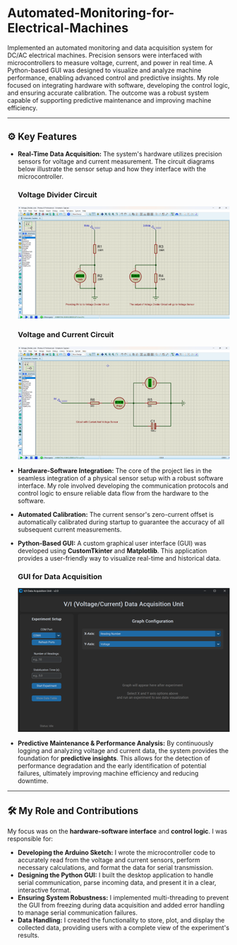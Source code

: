 # Automated-Monitoring-for-Electrical-Machines
Implemented an automated monitoring and data acquisition system for DC/AC electrical machines. Precision sensors were interfaced with microcontrollers to measure voltage, current, and power in real time. A Python-based GUI was designed to visualize and analyze machine performance, enabling advanced control and predictive insights. My role focused on integrating hardware with software, developing the control logic, and ensuring accurate calibration. The outcome was a robust system capable of supporting predictive maintenance and improving machine efficiency.

---

## ⚙️ Key Features

- **Real-Time Data Acquisition:** The system's hardware utilizes precision sensors for voltage and current measurement. The circuit diagrams below illustrate the sensor setup and how they interface with the microcontroller.

  ### Voltage Divider Circuit
  <p align="center">
    <img src="image/Voltage%20Divider%20Circuit.png" alt="Voltage Divider Circuit" width="600"/>
  </p>

  ### Voltage and Current Circuit
  <p align="center">
    <img src="image/Voltage%20And%20Current%20Circuit.png" alt="Voltage and Current Circuit" width="600"/>
  </p>

- **Hardware-Software Integration:** The core of the project lies in the seamless integration of a physical sensor setup with a robust software interface. My role involved developing the communication protocols and control logic to ensure reliable data flow from the hardware to the software.

- **Automated Calibration:** The current sensor's zero-current offset is automatically calibrated during startup to guarantee the accuracy of all subsequent current measurements.

- **Python-Based GUI:** A custom graphical user interface (GUI) was developed using **CustomTkinter** and **Matplotlib**. This application provides a user-friendly way to visualize real-time and historical data.

  ### GUI for Data Acquisition
  <p align="center">
    <img src="image/GUI.png" alt="GUI for Data Acquisition" width="600"/>
  </p>

- **Predictive Maintenance & Performance Analysis:** By continuously logging and analyzing voltage and current data, the system provides the foundation for **predictive insights**. This allows for the detection of performance degradation and the early identification of potential failures, ultimately improving machine efficiency and reducing downtime.

---

## 🛠️ My Role and Contributions

My focus was on the **hardware-software interface** and **control logic**. I was responsible for:

- **Developing the Arduino Sketch:** I wrote the microcontroller code to accurately read from the voltage and current sensors, perform necessary calculations, and format the data for serial transmission.
- **Designing the Python GUI:** I built the desktop application to handle serial communication, parse incoming data, and present it in a clear, interactive format.
- **Ensuring System Robustness:** I implemented multi-threading to prevent the GUI from freezing during data acquisition and added error handling to manage serial communication failures.
- **Data Handling:** I created the functionality to store, plot, and display the collected data, providing users with a complete view of the experiment's results.
